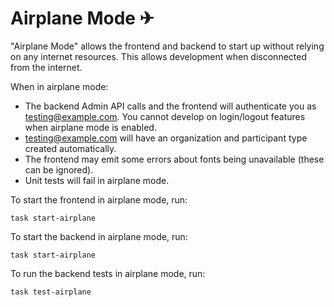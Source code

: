# Airplane Mode ✈

"Airplane Mode" allows the frontend and backend to start up without relying on any internet resources. This allows
development when disconnected from the internet.

When in airplane mode:

- The backend Admin API calls and the frontend will authenticate you as testing@example.com. You cannot develop on
  login/logout features when airplane mode is enabled.
- testing@example.com will have an organization and participant type created automatically.
- The frontend may emit some errors about fonts being unavailable (these can be ignored).
- Unit tests will fail in airplane mode.

To start the frontend in airplane mode, run:

```shell
task start-airplane
```

To start the backend in airplane mode, run:

```shell
task start-airplane
```

To run the backend tests in airplane mode, run:

```shell
task test-airplane
```
